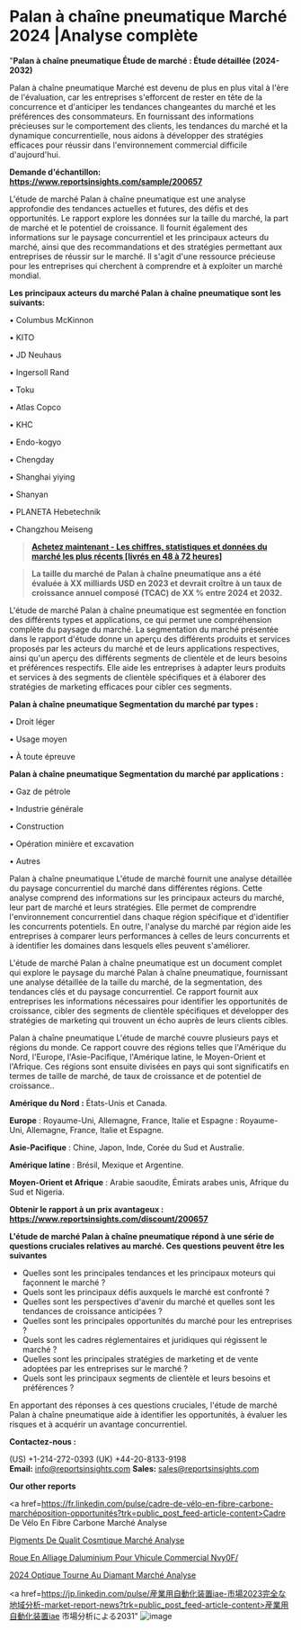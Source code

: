 # Palan à chaîne pneumatique Marché 2024 |Analyse complète

"<strong>Palan à chaîne pneumatique Étude de marché : Étude détaillée (2024-2032)</strong>

Palan à chaîne pneumatique Marché est devenu de plus en plus vital à l'ère de l'évaluation, car les entreprises s'efforcent de rester en tête de la concurrence et d'anticiper les tendances changeantes du marché et les préférences des consommateurs. En fournissant des informations précieuses sur le comportement des clients, les tendances du marché et la dynamique concurrentielle, nous aidons à développer des stratégies efficaces pour réussir dans l'environnement commercial difficile d'aujourd'hui.

<strong>Demande d'échantillon: <a href=https://www.reportsinsights.com/sample/200657>https://www.reportsinsights.com/sample/200657</a></strong>

L'étude de marché Palan à chaîne pneumatique est une analyse approfondie des tendances actuelles et futures, des défis et des opportunités. Le rapport explore les données sur la taille du marché, la part de marché et le potentiel de croissance. Il fournit également des informations sur le paysage concurrentiel et les principaux acteurs du marché, ainsi que des recommandations et des stratégies permettant aux entreprises de réussir sur le marché. Il s'agit d'une ressource précieuse pour les entreprises qui cherchent à comprendre et à exploiter un marché mondial.

<strong>Les principaux acteurs du marché Palan à chaîne pneumatique sont les suivants:</strong>

• Columbus McKinnon

• KITO

• JD Neuhaus

• Ingersoll Rand

• Toku

• Atlas Copco

• KHC

• Endo-kogyo

• Chengday

• Shanghai yiying

• Shanyan

• PLANETA Hebetechnik

• Changzhou Meiseng
<blockquote><a href=https://www.reportsinsights.com/buynow/200657><span style=text-decoration: underline;><strong>Achetez maintenant - Les chiffres, statistiques et données du marché les plus récents [livrés en 48 à 72 heures]</strong></span></a></blockquote>
<blockquote><span style=text-decoration: underline;><strong>La taille du marché de Palan à chaîne pneumatique ans a été évaluée à XX milliards USD en 2023 et devrait croître à un taux de croissance annuel composé (TCAC) de XX % entre 2024 et 2032.</strong></span></blockquote>
L'étude de marché Palan à chaîne pneumatique est segmentée en fonction des différents types et applications, ce qui permet une compréhension complète du paysage du marché. La segmentation du marché présentée dans le rapport d'étude donne un aperçu des différents produits et services proposés par les acteurs du marché et de leurs applications respectives, ainsi qu'un aperçu des différents segments de clientèle et de leurs besoins et préférences respectifs. Elle aide les entreprises à adapter leurs produits et services à des segments de clientèle spécifiques et à élaborer des stratégies de marketing efficaces pour cibler ces segments.

<strong>Palan à chaîne pneumatique Segmentation du marché par types :</strong>

• Droit léger

• Usage moyen

• À toute épreuve

<strong>Palan à chaîne pneumatique Segmentation du marché par applications :</strong>

• Gaz de pétrole

• Industrie générale

• Construction

• Opération minière et excavation

• Autres

Palan à chaîne pneumatique L'étude de marché fournit une analyse détaillée du paysage concurrentiel du marché dans différentes régions. Cette analyse comprend des informations sur les principaux acteurs du marché, leur part de marché et leurs stratégies. Elle permet de comprendre l'environnement concurrentiel dans chaque région spécifique et d'identifier les concurrents potentiels. En outre, l'analyse du marché par région aide les entreprises à comparer leurs performances à celles de leurs concurrents et à identifier les domaines dans lesquels elles peuvent s'améliorer.

L'étude de marché Palan à chaîne pneumatique est un document complet qui explore le paysage du marché Palan à chaîne pneumatique, fournissant une analyse détaillée de la taille du marché, de la segmentation, des tendances clés et du paysage concurrentiel. Ce rapport fournit aux entreprises les informations nécessaires pour identifier les opportunités de croissance, cibler des segments de clientèle spécifiques et développer des stratégies de marketing qui trouvent un écho auprès de leurs clients cibles.

Palan à chaîne pneumatique L'étude de marché couvre plusieurs pays et régions du monde. Ce rapport couvre des régions telles que l'Amérique du Nord, l'Europe, l'Asie-Pacifique, l'Amérique latine, le Moyen-Orient et l'Afrique. Ces régions sont ensuite divisées en pays qui sont significatifs en termes de taille de marché, de taux de croissance et de potentiel de croissance..

<strong>Amérique du Nord :</strong> États-Unis et Canada.

<strong>Europe</strong> : Royaume-Uni, Allemagne, France, Italie et Espagne : Royaume-Uni, Allemagne, France, Italie et Espagne.

<strong>Asie-Pacifique</strong> : Chine, Japon, Inde, Corée du Sud et Australie.

<strong>Amérique latine</strong> : Brésil, Mexique et Argentine.

<strong>Moyen-Orient et Afrique</strong> : Arabie saoudite, Émirats arabes unis, Afrique du Sud et Nigeria.

<strong>Obtenir le rapport à un prix avantageux : <a href=https://www.reportsinsights.com/discount/200657>https://www.reportsinsights.com/discount/200657</a></strong>

<strong>L'étude de marché Palan à chaîne pneumatique répond à une série de questions cruciales relatives au marché. Ces questions peuvent être les suivantes</strong>
<ul>
  <li>Quelles sont les principales tendances et les principaux moteurs qui façonnent le marché ?</li>
  <li>Quels sont les principaux défis auxquels le marché est confronté ?</li>
  <li>Quelles sont les perspectives d'avenir du marché et quelles sont les tendances de croissance anticipées ?</li>
  <li>Quelles sont les principales opportunités du marché pour les entreprises ?</li>
  <li>Quels sont les cadres réglementaires et juridiques qui régissent le marché ?</li>
  <li>Quelles sont les principales stratégies de marketing et de vente adoptées par les entreprises sur le marché ?</li>
  <li>Quels sont les principaux segments de clientèle et leurs besoins et préférences ?</li>
</ul>
En apportant des réponses à ces questions cruciales, l'étude de marché Palan à chaîne pneumatique aide à identifier les opportunités, à évaluer les risques et à acquérir un avantage concurrentiel.

<strong>Contactez-nous :</strong>

(US) +1-214-272-0393
(UK) +44-20-8133-9198
<strong>Email:</strong> <a>info@reportsinsights.com</a>
<strong>Sales:</strong> <a>sales@reportsinsights.com</a>

<strong>Our other reports</strong>

<a href=https://fr.linkedin.com/pulse/cadre-de-vélo-en-fibre-carbone-marchéposition-opportunités?trk=public_post_feed-article-content>Cadre De Vélo En Fibre Carbone Marché Analyse</a>

<a href=https://www.linkedin.com/pulse/pigments-de-qualit%C3%A9-cosm%C3%A9tique-march%C3%A9informations-3c7tf/>Pigments De Qualit Cosmtique Marché Analyse</a>

<a href=https://www.linkedin.com/pulse/roue-en-alliage-daluminium-pour-v%C3%A9hicule-commercial-nvy0f/>Roue En Alliage Daluminium Pour Vhicule Commercial Nvy0F/</a>

<a href=https://www.linkedin.com/pulse/2024-optique-tourn%C3%A9e-au-diamant-march%C3%A9-rapport-suojc/>2024 Optique Tourne Au Diamant Marché Analyse</a>

<a href=https://jp.linkedin.com/pulse/産業用自動化装置iae-市場2023完全な地域分析-market-report-news?trk=public_post_feed-article-content>産業用自動化装置iae 市場分析による2031</a>"
![image](https://github.com/daminid12/RImarketTech/assets/158430485/a1de5ffa-1d7a-4dca-9737-ddb33141434d)
